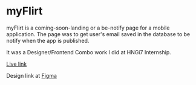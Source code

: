 # myFlirt

myFlirt is a coming-soon-landing or a be-notify page for a mobile application. The page was to get user's email saved in the database to be notify when the app is published. 

It was a Designer/Frontend Combo work I did at HNGi7 Internship.

[Live link](https://myflirt.herokuapp.com/)

Design link at [Figma](https://www.figma.com/file/GxYhmoQGVoz6VfoTbYYs3V/Untitled?node-id=0%3A1)